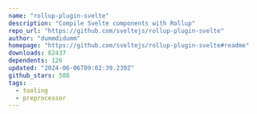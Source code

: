 ```yaml
---
name: "rollup-plugin-svelte"
description: "Compile Svelte components with Rollup"
repo_url: "https://github.com/sveltejs/rollup-plugin-svelte"
author: "dummdidumm"
homepage: "https://github.com/sveltejs/rollup-plugin-svelte#readme"
downloads: 82437
dependents: 126
updated: "2024-06-06T09:02:39.239Z"
github_stars: 508
tags: 
  - tooling
  - preprocessor
---
```


